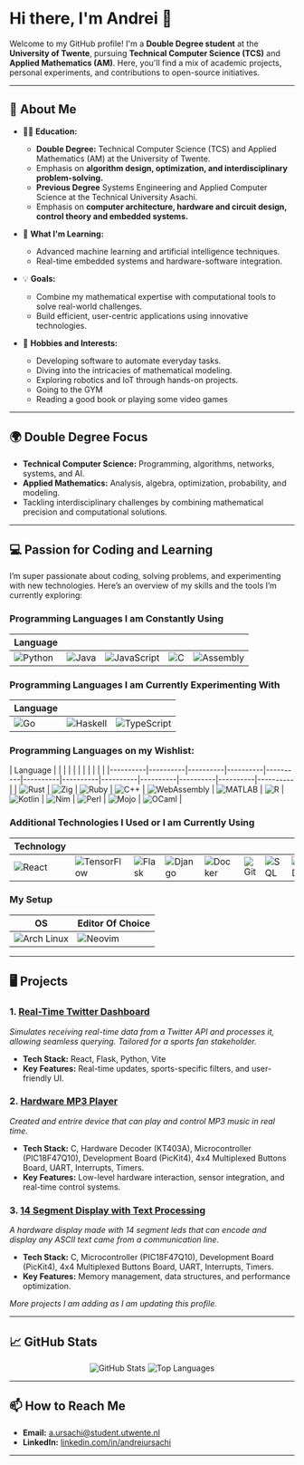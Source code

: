 # Hi there, I'm Andrei 👋

Welcome to my GitHub profile! I'm a **Double Degree student** at the **University of Twente**, pursuing **Technical Computer Science (TCS)** and **Applied Mathematics (AM)**. Here, you'll find a mix of academic projects, personal experiments, and contributions to open-source initiatives.

---

## 🌟 About Me

- 🧑‍🎓 **Education:**  
  - **Double Degree:** Technical Computer Science (TCS) and Applied Mathematics (AM) at the University of Twente.  
  - Emphasis on **algorithm design, optimization, and interdisciplinary problem-solving.**
  - **Previous Degree** Systems Engineering and Applied Computer Science at the Technical University Asachi.
  - Emphasis on **computer architecture, hardware and circuit design, control theory and embedded systems.**

- 🌱 **What I'm Learning:**  
  - Advanced machine learning and artificial intelligence techniques.  
  - Real-time embedded systems and hardware-software integration.  

- 💡 **Goals:**  
  - Combine my mathematical expertise with computational tools to solve real-world challenges.  
  - Build efficient, user-centric applications using innovative technologies.  

- 🎯 **Hobbies and Interests:**  
  - Developing software to automate everyday tasks.  
  - Diving into the intricacies of mathematical modeling.  
  - Exploring robotics and IoT through hands-on projects.
  - Going to the GYM
  - Reading a good book or playing some video games

---

## 🌍 Double Degree Focus

- **Technical Computer Science:** Programming, algorithms, networks, systems, and AI.  
- **Applied Mathematics:** Analysis, algebra, optimization, probability, and modeling.  
- Tackling interdisciplinary challenges by combining mathematical precision and computational solutions.

---

## 💻 Passion for Coding and Learning

I’m super passionate about coding, solving problems, and experimenting with new technologies. Here’s an overview of my skills and the tools I’m currently exploring:

### Programming Languages I am Constantly Using
| Language |          | | | | 
|----------|----------|----------|----------|----------|
| ![Python](https://img.shields.io/badge/-Python-3776AB?style=for-the-badge&logo=python&logoColor=white) | ![Java](https://img.shields.io/badge/-Java-007396?style=for-the-badge&logo=java&logoColor=white) | ![JavaScript](https://img.shields.io/badge/-JavaScript-F7DF1E?style=for-the-badge&logo=javascript&logoColor=black) | ![C](https://img.shields.io/badge/-C-A8B9CC?style=for-the-badge&logo=c&logoColor=white) | ![Assembly](https://img.shields.io/badge/-Assembly-525252?style=for-the-badge&logo=assemblyscript&logoColor=white) |

### Programming Languages I am Currently Experimenting With
| Language | | |
|----------|----------|----------|
| ![Go](https://img.shields.io/badge/-Go-00ADD8?style=for-the-badge&logo=go&logoColor=white) | ![Haskell](https://img.shields.io/badge/-Haskell-5D4F85?style=for-the-badge&logo=haskell&logoColor=white) | ![TypeScript](https://img.shields.io/badge/-TypeScript-3178C6?style=for-the-badge&logo=typescript&logoColor=white) |

### Programming Languages on my Wishlist:
| Language | | | | | | | | | | |
|----------|----------|----------|----------|----------|----------|----------|----------|----------|----------|----------|----------|
| ![Rust](https://img.shields.io/badge/-Rust-000000?style=for-the-badge&logo=rust&logoColor=white) | ![Zig](https://img.shields.io/badge/-Zig-F7A41D?style=for-the-badge&logo=zig&logoColor=white) | ![Ruby](https://img.shields.io/badge/-Ruby-CC342D?style=for-the-badge&logo=ruby&logoColor=white) | ![C++](https://img.shields.io/badge/-C++-00599C?style=for-the-badge&logo=c%2B%2B&logoColor=white) | ![WebAssembly](https://img.shields.io/badge/-WebAssembly-654FF0?style=for-the-badge&logo=webassembly&logoColor=white) | ![MATLAB](https://img.shields.io/badge/-MATLAB-0076A8?style=for-the-badge&logo=Mathworks&logoColor=white) | ![R](https://img.shields.io/badge/-R-276DC3?style=for-the-badge&logo=r&logoColor=white) | ![Kotlin](https://img.shields.io/badge/-Kotlin-0095D5?style=for-the-badge&logo=kotlin&logoColor=white) | ![Nim](https://img.shields.io/badge/-Nim-FEA702?style=for-the-badge&logo=nim&logoColor=white) | ![Perl](https://img.shields.io/badge/-Perl-39457E?style=for-the-badge&logo=perl&logoColor=white) | ![Mojo](https://img.shields.io/badge/-Mojo-000000?style=for-the-badge&logo=mojo&logoColor=white) | ![OCaml](https://img.shields.io/badge/-OCaml-EC6813?style=for-the-badge&logo=ocaml&logoColor=white) |

### Additional Technologies I Used or I am Currently Using
| Technology | | | | | | | | | | |
|------------|----------|----------|----------|----------|----------|----------|----------|-|-|-|
| ![React](https://img.shields.io/badge/-React-61DAFB?style=for-the-badge&logo=react&logoColor=black) | ![TensorFlow](https://img.shields.io/badge/-TensorFlow-FF6F00?style=for-the-badge&logo=tensorflow&logoColor=white) | ![Flask](https://img.shields.io/badge/-Flask-000000?style=for-the-badge&logo=flask&logoColor=white) | ![Django](https://img.shields.io/badge/-Django-092E20?style=for-the-badge&logo=django&logoColor=white) | ![Docker](https://img.shields.io/badge/-Docker-2496ED?style=for-the-badge&logo=docker&logoColor=white) | ![Git](https://img.shields.io/badge/-Git-F05032?style=for-the-badge&logo=git&logoColor=white) | ![SQL](https://img.shields.io/badge/-SQL-4479A1?style=for-the-badge&logo=sql&logoColor=white) | ![MongoDB](https://img.shields.io/badge/-MongoDB-47A248?style=for-the-badge&logo=mongodb&logoColor=white) | ![Vite](https://img.shields.io/badge/-Vite-646CFF?style=for-the-badge&logo=vite&logoColor=white) | ![Node.js](https://img.shields.io/badge/-Node.js-339933?style=for-the-badge&logo=node.js&logoColor=white) | ![Express.js](https://img.shields.io/badge/-Express.js-000000?style=for-the-badge&logo=express&logoColor=white) |

### My Setup
| OS | Editor Of Choice |
|----|------------------|
| ![Arch Linux](https://img.shields.io/badge/-Arch_Linux-1793D1?style=for-the-badge&logo=arch-linux&logoColor=white) | ![Neovim](https://img.shields.io/badge/-Neovim-57A143?style=for-the-badge&logo=neovim&logoColor=white) |

---

## 🖥️ Projects

### 1. [Real-Time Twitter Dashboard](https://github.com/Strife-01/University-Of-Twente/tree/main/Y1/Module_1_Pearls_of_Computer_Science/Week_9_Real_Time_Twitter_Dashboard)  
  *Simulates receiving real-time data from a Twitter API and processes it, allowing seamless querying. Tailored for a sports fan stakeholder.*  
  - **Tech Stack:** React, Flask, Python, Vite  
  - **Key Features:** Real-time updates, sports-specific filters, and user-friendly UI.

### 2. [Hardware MP3 Player](https://github.com/Strife-01/Hardware-MP3-Player)  
  *Created and entrire device that can play and control MP3 music in real time.*  
  - **Tech Stack:** C, Hardware Decoder (KT403A), Microcontroller (PIC18F47Q10), Development Board (PicKit4), 4x4 Multiplexed Buttons Board, UART, Interrupts, Timers.
  - **Key Features:** Low-level hardware interaction, sensor integration, and real-time control systems.

### 3. [14 Segment Display with Text Processing](https://github.com/Strife-01/14-Segment-Display-Processing-Text)  
  *A hardware display made with 14 segment leds that can encode and display any ASCII text came from a communication line.*  
  - **Tech Stack:** C, Microcontroller (PIC18F47Q10), Development Board (PicKit4), 4x4 Multiplexed Buttons Board, UART, Interrupts, Timers.
  - **Key Features:** Memory management, data structures, and performance optimization.  

*More projects I am adding as I am updating this profile.*

---

## 📈 GitHub Stats

<p align="center">
  <img src="https://github-readme-stats.vercel.app/api?username=Strife-01&show_icons=true&theme=radical" alt="GitHub Stats"/>
  <img src="https://github-readme-stats.vercel.app/api/top-langs/?username=Strife-01&layout=compact&theme=radical" alt="Top Languages"/>
</p>

---

## 📫 How to Reach Me

- **Email:** [a.ursachi@student.utwente.nl](mailto:a.ursachi@student.utwente.nl)  
- **LinkedIn:** [linkedin.com/in/andreiursachi](https://linkedin.com/in/andreiursachi)  
<!-- - **Website/Portfolio:** [yourwebsite.com](https://yourwebsite.com) -->

---

